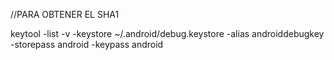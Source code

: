 //PARA OBTENER EL SHA1

keytool -list -v -keystore ~/.android/debug.keystore -alias androiddebugkey -storepass android -keypass android

